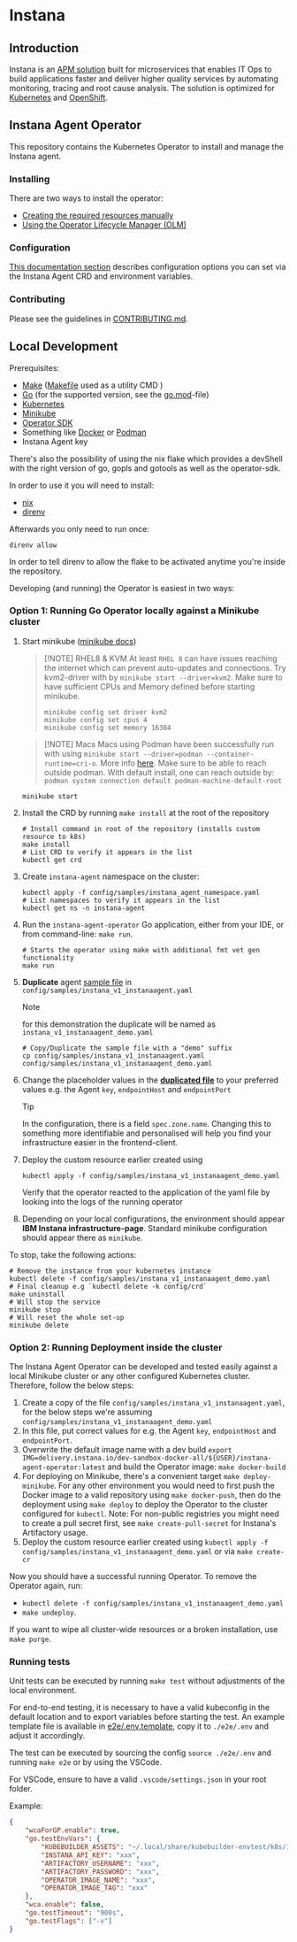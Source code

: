 # Instana

## Introduction

Instana is an [APM solution](https://www.ibm.com/products/instana) built for microservices that enables IT Ops to build applications faster and deliver higher quality services by automating monitoring, tracing and root cause analysis. The solution is optimized for [Kubernetes](https://www.ibm.com/products/instana/kubernetes-monitoring) and [OpenShift](https://www.ibm.com/products/instana/supported-technologies/openshift-monitoring).

## Instana Agent Operator

This repository contains the Kubernetes Operator to install and manage the Instana agent.

### Installing

There are two ways to install the operator:

* [Creating the required resources manually](https://www.ibm.com/docs/en/instana-observability/current?topic=agents-installing-kubernetes#install-the-operator-manually)
* [Using the Operator Lifecycle Manager (OLM)](https://www.ibm.com/docs/en/instana-observability/current?topic=openshift-installing-agent-red-hat#installing-the-operator-by-using-olm)

### Configuration

[This documentation section](https://www.ibm.com/docs/en/instana-observability/current?topic=agents-installing-kubernetes#operator-configuration) describes configuration options you can set via the Instana Agent CRD and environment variables.

### Contributing

Please see the guidelines in [CONTRIBUTING.md](CONTRIBUTING.md).

## Local Development

Prerequisites:

* [Make](https://www.gnu.org/software/make/) ([Makefile](Makefile) used as a utility CMD )
* [Go](https://go.dev) (for the supported version, see the [go.mod](go.mod)-file)
* [Kubernetes](http://kubernetes.io)
* [Minikube](https://minikube.sigs.k8s.io/docs/)
* [Operator SDK](https://sdk.operatorframework.io/docs/installation/#install-from-homebrew-macos)
* Something like [Docker](https://www.docker.com/) or [Podman](https://podman.io/)
* Instana Agent key

There's also the possibility of using the nix flake which provides a devShell with the right version of go, gopls and gotools as well as the operator-sdk.

In order to use it you will need to install:
* [nix](https://nixos.org/)
* [direnv](https://direnv.net/)

Afterwards you only need to run once:
```
direnv allow
```

In order to tell direnv to allow the flake to be activated anytime you're inside the repository.

Developing (and running) the Operator is easiest in two ways:

### **Option 1:** Running Go Operator locally against a **Minikube** cluster

1. Start minikube ([minikube docs](https://minikube.sigs.k8s.io/docs/start/))
   > [!NOTE] RHEL8 & KVM
   > At least `RHEL 8` can have issues reaching the internet which can prevent auto-updates and connections. Try kvm2-driver with by `minikube start --driver=kvm2`. Make sure to have sufficient CPUs and Memory defined before starting minikube.
   > ```shell
   > minikube config set driver kvm2
   > minikube config set cpus 4
   > minikube config set memory 16384
   > ```

   > [!NOTE] Macs
   > Macs using Podman have been successfully run with using `minikube start --driver=podman --container-runtime=cri-o`. More info [here](https://minikube.sigs.k8s.io/docs/drivers/podman/). Make sure to be able to reach outside podman. With default install, one can reach outside by: `podman system connection default podman-machine-default-root`
   

   ```shell
   minikube start
   ```

2. Install the CRD by running `make install` at the root of the repository

   ```shell
   # Install command in root of the repository (installs custom resource to k8s)
   make install
   # List CRD to verify it appears in the list
   kubectl get crd
   ```

3. Create `instana-agent` namespace on the cluster:

   ```shell
   kubectl apply -f config/samples/instana_agent_namespace.yaml
   # List namespaces to verify it appears in the list
   kubectl get ns -n instana-agent
   ```

4. Run the `instana-agent-operator` Go application, either from your IDE, or from command-line: `make run`.

   ```shell
   # Starts the operator using make with additional fmt vet gen functionality
   make run
   ```

5. **Duplicate** agent [sample file](config/samples/instana_v1_instanaagent.yaml) in `config/samples/instana_v1_instanaagent.yaml`
   > [!NOTE]
   for this demonstration the duplicate will be named as `instana_v1_instanaagent_demo.yaml`

   ```shell
   # Copy/Duplicate the sample file with a "demo" suffix
   cp config/samples/instana_v1_instanaagent.yaml config/samples/instana_v1_instanaagent_demo.yaml
   ```

6. Change the placeholder values in the [**duplicated file**](config/samples/instana_v1_instanaagent_demo.yaml) to your preferred values e.g. the Agent `key`, `endpointHost` and `endpointPort`
   > [!TIP]
   In the configuration, there is a field `spec.zone.name`. Changing this to something more identifiable and personalised will help you find your infrastructure easier in the frontend-client.
7. Deploy the custom resource earlier created using

   ```shell
   kubectl apply -f config/samples/instana_v1_instanaagent_demo.yaml
   ```

   Verify that the operator reacted to the application of the yaml file by looking into the logs of the running operator
8. Depending on your local configurations, the environment should appear **IBM Instana infrastructure-page**. Standard minikube configuration should appear there as `minikube`.

To stop, take the following actions:

   ```shell
   # Remove the instance from your kubernetes instance
   kubectl delete -f config/samples/instana_v1_instanaagent_demo.yaml
   # Final cleanup e.g `kubectl delete -k config/crd`
   make uninstall
   # Will stop the service
   minikube stop
   # Will reset the whole set-up
   minikube delete
   ```

### **Option 2:** Running Deployment inside the cluster

The Instana Agent Operator can be developed and tested easily against a local Minikube cluster or any other configured
Kubernetes cluster. Therefore, follow the below steps:

1. Create a copy of the file `config/samples/instana_v1_instanaagent.yaml`, for the below steps we're assuming `config/samples/instana_v1_instanaagent_demo.yaml`
2. In this file, put correct values for e.g. the Agent `key`, `endpointHost` and `endpointPort`.
3. Overwrite the default image name with a dev build `export IMG=delivery.instana.io/dev-sandbox-docker-all/${USER}/instana-agent-operator:latest` and build the Operator image: `make docker-build`
4. For deploying on Minikube, there's a convenient target `make deploy-minikube`. For any other environment you would
   need to first push the Docker image to a valid repository using `make docker-push`, then do the deployment
   using `make deploy` to deploy the Operator to the cluster configured for `kubectl`. Note: For non-public registries you might need to create a pull secret first, see `make create-pull-secret` for Instana's Artifactory usage.
5. Deploy the custom resource earlier created using `kubectl apply -f config/samples/instana_v1_instanaagent_demo.yaml` or via `make create-cr`

Now you should have a successful running Operator.
To remove the Operator again, run:
* `kubectl delete -f config/samples/instana_v1_instanaagent_demo.yaml`
* `make undeploy`.

If you want to wipe all cluster-wide resources or a broken installation, use `make purge`.

### Running tests

Unit tests can be executed by running `make test` without adjustments of the local environment.

For end-to-end testing, it is necessary to have a valid kubeconfig in the default location and to export variables before starting the test.
An example template file is available in [e2e/.env.template](./e2e/.env.template), copy it to `./e2e/.env` and adjust it accordingly.

The test can be executed by sourcing the config `source ./e2e/.env` and running `make e2e` or by using the VSCode.

For VSCode, ensure to have a valid `.vscode/settings.json` in your root folder.

Example:

```json
{
    "wcaForGP.enable": true,
    "go.testEnvVars": {
        "KUBEBUILDER_ASSETS": "~/.local/share/kubebuilder-envtest/k8s/1.32.0-linux-amd64",
        "INSTANA_API_KEY": "xxx",
        "ARTIFACTORY_USERNAME": "xxx",
        "ARTIFACTORY_PASSWORD": "xxx",
        "OPERATOR_IMAGE_NAME": "xxx",
        "OPERATOR_IMAGE_TAG": "xxx"
    },
    "wca.enable": false,
    "go.testTimeout": "900s",
    "go.testFlags": ["-v"]
}
```
